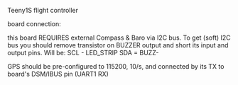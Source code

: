 Teeny1S flight controller

board connection:

this board REQUIRES external Compass & Baro via I2C bus. 
To get (soft) I2C bus you should remove transistor on BUZZER output and short its input and output pins. Will be:
SCL - LED_STRIP
SDA = BUZZ-

GPS should be pre-configured to 115200, 10/s, and connected by its TX to board's DSM/IBUS pin (UART1 RX)







